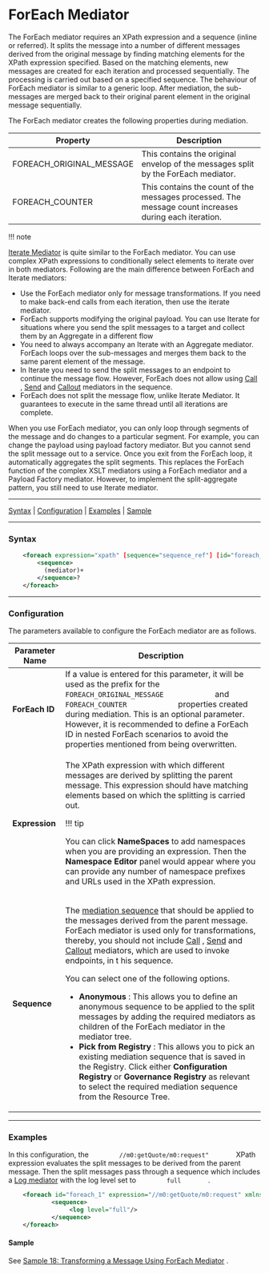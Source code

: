 # ForEach Mediator

The ForEach mediator requires an XPath expression and a sequence (inline
or referred). It splits the message into a number of different messages
derived from the original message by finding matching elements for the
XPath expression specified. Based on the matching elements, new messages
are created for each iteration and processed sequentially. The
processing is carried out based on a specified sequence. The behaviour
of ForEach mediator is similar to a generic loop. After mediation, the
sub-messages are merged back to their original parent element in the
original message sequentially.

The ForEach mediator creates the following properties during mediation.

| Property                   | Description                                                                                           |
|----------------------------|-------------------------------------------------------------------------------------------------------|
| FOREACH\_ORIGINAL\_MESSAGE | This contains the original envelop of the messages split by the ForEach mediator.                     |
| FOREACH\_COUNTER           | This contains the count of the messages processed. The message count increases during each iteration. |

!!! note

[Iterate Mediator](_Iterate_Mediator_) is quite similar to the ForEach
mediator. You can use complex XPath expressions to conditionally select
elements to iterate over in both mediators. Following are the main
difference between ForEach and Iterate mediators:

-   Use the ForEach mediator only for message transformations. If you
    need to make back-end calls from each iteration, then use the
    iterate mediator.
-   ForEach supports modifying the original payload. You can use Iterate
    for situations where you send the split messages to a target and
    collect them by an Aggregate in a different flow
-   You need to always accompany an Iterate with an Aggregate mediator.
    ForEach loops over the sub-messages and merges them back to the same
    parent element of the message.
-   In Iterate you need to send the split messages to an endpoint to
    continue the message flow. However, ForEach does not allow using
    [Call](_Call_Mediator_) , [Send](_Send_Mediator_) and
    [Callout](_Callout_Mediator_) mediators in the sequence.
-   ForEach does not split the message flow, unlike Iterate Mediator. It
    guarantees to execute in the same thread until all iterations are
    complete.

When you use ForEach mediator, you can only loop through segments of the
message and do changes to a particular segment. For example, you can
change the payload using payload factory mediator. But you cannot send
the split message out to a service. Once you exit from the ForEach loop,
it automatically aggregates the split segments. This replaces the
ForEach function of the complex XSLT mediators using a ForEach mediator
and a Payload Factory mediator. However, to implement the
split-aggregate pattern, you still need to use Iterate mediator.


------------------------------------------------------------------------

[Syntax](#ForEachMediator-Syntax) \|
[Configuration](#ForEachMediator-Configuration) \|
[Examples](#ForEachMediator-Examples) \|
[Sample](#ForEachMediator-Sample)

------------------------------------------------------------------------

### Syntax

``` xml
    <foreach expression="xpath" [sequence="sequence_ref"] [id="foreach_id"] >
        <sequence>
          (mediator)+
        </sequence>?
    </foreach>
```

------------------------------------------------------------------------

### Configuration

The parameters available to configure the ForEach mediator are as
follows.

<table>
<thead>
<tr class="header">
<th>Parameter Name</th>
<th>Description</th>
</tr>
</thead>
<tbody>
<tr class="odd">
<td><strong>ForEach ID</strong></td>
<td>If a value is entered for this parameter, it will be used as the prefix for the <code>             FOREACH_ORIGINAL_MESSAGE            </code> and <code>             FOREACH_COUNTER            </code> properties created during mediation. This is an optional parameter. However, it is recommended to define a ForEach ID in nested ForEach scenarios to avoid the properties mentioned from being overwritten.</td>
</tr>
<tr class="even">
<td><strong>Expression</strong></td>
<td><div class="content-wrapper">
<p>The XPath expression with which different messages are derived by splitting the parent message. This expression should have matching elements based on which the splitting is carried out.</p>
!!! tip
<p>You can click <strong>NameSpaces</strong> to add namespaces when you are providing an expression. Then the <strong>Namespace Editor</strong> panel would appear where you can provide any number of namespace prefixes and URLs used in the XPath expression.</p>

</div></td>
</tr>
<tr class="odd">
<td><strong>Sequence</strong></td>
<td><p>The <a href="_Mediation_Sequences_">mediation sequence</a> that should be applied to the messages derived from the parent message. ForEach mediator is used only for transformations, thereby, you should not include <a href="_Call_Mediator_">Call</a> , <a href="_Send_Mediator_">Send</a> and <a href="_Callout_Mediator_">Callout</a> mediators, which are used to invoke endpoints, in t his sequence.</p>
<p>You can select one of the following options.</p>
<ul>
<li><strong>Anonymous</strong> : This allows you to define an anonymous sequence to be applied to the split messages by adding the required mediators as children of the ForEach mediator in the mediator tree.</li>
<li><strong>Pick from Registry</strong> : This allows you to pick an existing mediation sequence that is saved in the Registry. Click either <strong>Configuration Registry</strong> or <strong>Governance Registry</strong> as relevant to select the required mediation sequence from the Resource Tree.</li>
</ul></td>
</tr>
</tbody>
</table>

  

------------------------------------------------------------------------

### Examples

In this configuration, the `         //m0:getQuote/m0:request"        `
XPath expression evaluates the split messages to be derived from the
parent message. Then the split messages pass through a sequence which
includes a [Log mediator](_Log_Mediator_) with the log level set to
`         full        ` .

``` xml
    <foreach id="foreach_1" expression="//m0:getQuote/m0:request" xmlns:m0="http://services.samples">
            <sequence>
                 <log level="full"/>
            </sequence>
    </foreach>
```

#### Sample

See [Sample 18: Transforming a Message Using ForEach
Mediator](https://docs.wso2.com/display/EI6xx/Sample+18%3A+Transforming+a+Message+Using+ForEach+Mediator)
.

  
